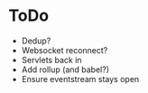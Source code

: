 # ToDo

* Dedup?
* Websocket reconnect?
* Servlets back in
* Add rollup (and babel?)
* Ensure eventstream stays open
